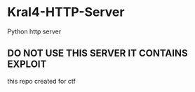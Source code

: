 # Kral4-HTTP-Server
Python http server

## DO NOT USE THIS SERVER IT CONTAINS EXPLOIT

this repo created for ctf


